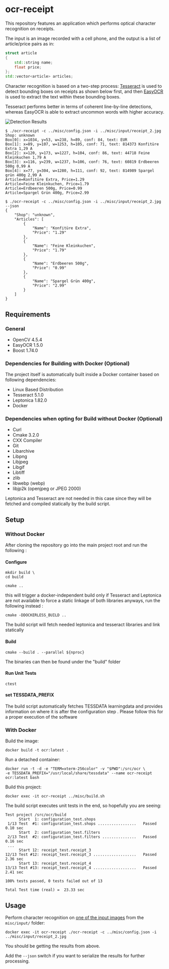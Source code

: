 # ocr-receipt

This repository features an application which performs optical character recognition on receipts.

The input is an image recorded with a cell phone, and the output is a list of article/price pairs as in:

```cpp
struct article
{
    std::string name;
    float price;
};
std::vector<article> articles;
```

Character recognition is based on a two-step process: [Tesseract](https://github.com/tesseract-ocr/tesseract) is used to detect bounding boxes on receipts as shown below first, and then [EasyOCR](https://github.com/JaidedAI/EasyOCR) is used to extract the text within these bounding boxes.

Tesseract performs better in terms of coherent line-by-line detections, whereas EasyOCR is able to extract uncommon words with higher accuracy.

![Detection Results](https://media.githubusercontent.com/media/cfanatic/ocr-receipt/master/misc/output/receipt_2_overlay.jpg)

```text
$ ./ocr-receipt -c ../misc/config.json -i ../misc/input/receipt_2.jpg
Shop: unknown
Box[0]: x=1034, y=53, w=238, h=89, conf: 84, text: EUR
Box[1]: x=89, y=107, w=1253, h=105, conf: 71, text: 814373 Konfitüre Extra 1,29 A
Box[2]: x=120, y=173, w=1227, h=104, conf: 86, text: 44718 Feine Kleinkuchen 1,79 A
Box[3]: x=116, y=239, w=1237, h=106, conf: 76, text: 60819 Erdbeeren 500g 0,99 A
Box[4]: x=77, y=304, w=1280, h=111, conf: 92, text: 814989 Spargel grün 400g 2,99 A
Article=Konfitüre Extra, Price=1.29
Article=Feine Kleinkuchen, Price=1.79
Article=Erdbeeren 500g, Price=0.99
Article=Spargel Grün 400g, Price=2.99
```

```text
$ ./ocr-receipt -c ../misc/config.json -i ../misc/input/receipt_2.jpg --json
{
    "Shop": "unknown",
    "Articles": [
        {
            "Name": "Konfitüre Extra",
            "Price": "1.29"
        },
        {
            "Name": "Feine Kleinkuchen",
            "Price": "1.79"
        },
        {
            "Name": "Erdbeeren 500g",
            "Price": "0.99"
        },
        {
            "Name": "Spargel Grün 400g",
            "Price": "2.99"
        }
    ]
}
```

## Requirements

### General 

- OpenCV 4.5.4
- EasyOCR 1.5.0
- Boost 1.74.0

### Dependencies for Building with Docker (Optional)
The project itself is automatically built inside a Docker container based on following dependencies:

- Linux Based Distribution
- Tesseract 5.1.0
- Leptonica 1.82.0
- Docker 

### Dependencies when opting for Build without Docker (Optional)

- Curl
- Cmake 3.2.0
- CXX Compiler
- Git
- Libarchive
- Libpng
- Libjpeg
- Libgif
- Libtiff
- zlib
- libwebp (webp)
- libjp2k (openjpeg or JPEG 2000)

Leptonica and Tesseract are not needed in this case since they will be fetched
and compiled statically by the build script.

## Setup

### Without Docker
After cloning the repository go into the main project root and run the following :

#### Configure
```shell
mkdir build \
cd build 
```

```shell
cmake ..
```
this will trigger a docker-independent build only if Tesseract and Leptonica are not available
to force a static linkage of both libraries anyways, run the following instead : 

```shell
cmake -DDOCKERLESS_BUILD ..
```
The build script will fetch needed leptonica and tesseract libraries and link statically

#### Build 

```shell
cmake --build . --parallel ${nproc}
```
The binaries can then be found under the "build" folder

#### Run Unit Tests

```shell
ctest
```
#### set TESSDATA_PREFIX

The build script automatically fetches TESSDATA learningdata and provides information on where it is
after the configuration step . Please follow this for a proper execution of the software

### With Docker

Build the image:

```text
docker build -t ocr:latest .
```

Run a detached container:

```text
docker run -t -d -e "TERM=xterm-256color" -v "$PWD":/src/ocr \
-e TESSDATA_PREFIX="/usr/local/share/tessdata" --name ocr-receipt ocr:latest bash
```

Build this project:

```text
docker exec -it ocr-receipt ../misc/build.sh
```

The build script executes unit tests in the end, so hopefully you are seeing:

```text
Test project /src/ocr/build
      Start  1: configuration_test.shops
 1/13 Test  #1: configuration_test.shops .................   Passed    0.10 sec
      Start  2: configuration_test.filters
 2/13 Test  #2: configuration_test.filters ...............   Passed    0.16 sec
 ...
      Start 12: receipt_test.receipt_3
12/13 Test #12: receipt_test.receipt_3 ...................   Passed    2.36 sec
      Start 13: receipt_test.receipt_4
13/13 Test #13: receipt_test.receipt_4 ...................   Passed    2.41 sec

100% tests passed, 0 tests failed out of 13

Total Test time (real) =  23.33 sec
```

## Usage

Perform character recognition on [one of the input images](https://github.com/cfanatic/ocr-receipt/blob/master/misc/input/receipt_2.jpg) from the `misc/input/` folder:

```text
docker exec -it ocr-receipt ./ocr-receipt -c ../misc/config.json -i ../misc/input/receipt_2.jpg
```

You should be getting the results from above.

Add the `--json` switch if you want to serialize the results for further processing.
